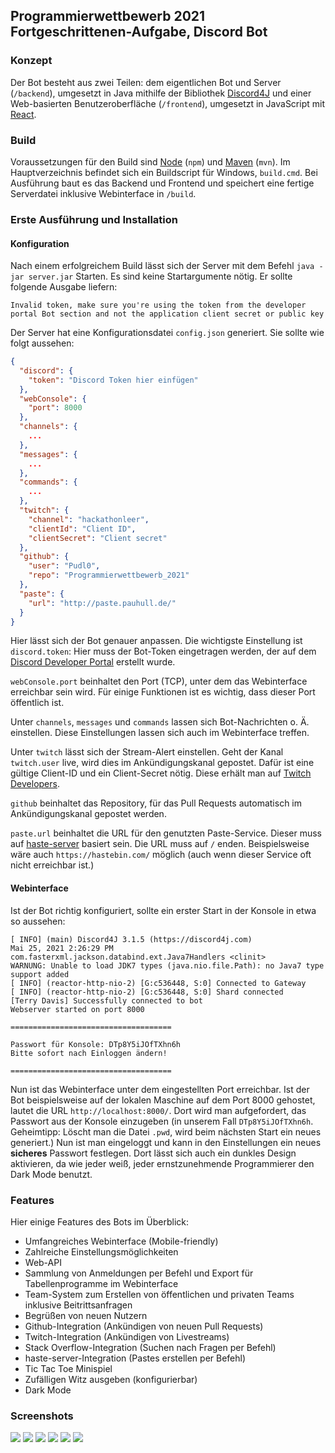 ## Programmierwettbewerb 2021 Fortgeschrittenen-Aufgabe, Discord Bot

### Konzept

Der Bot besteht aus zwei Teilen: dem eigentlichen Bot und Server (``/backend``), umgesetzt in Java mithilfe der
Bibliothek
[Discord4J](https://github.com/Discord4J/Discord4J) und einer Web-basierten Benutzeroberfläche (``/frontend``),
umgesetzt in JavaScript mit [React](https://reactjs.org/).

### Build

Voraussetzungen für den Build sind [Node](https://nodejs.org/en/) (``npm``)
und [Maven](https://maven.apache.org/) (`mvn`). Im Hauptverzeichnis befindet sich ein Buildscript für
Windows, ``build.cmd``. Bei Ausführung baut es das Backend und Frontend und speichert eine fertige Serverdatei inklusive
Webinterface in ``/build``.

### Erste Ausführung und Installation

#### Konfiguration

Nach einem erfolgreichem Build lässt sich der Server mit dem Befehl ``java -jar server.jar`` Starten. Es sind keine
Startargumente nötig. Er sollte folgende Ausgabe liefern:

```
Invalid token, make sure you're using the token from the developer portal Bot section and not the application client secret or public key
```

Der Server hat eine Konfigurationsdatei ``config.json`` generiert. Sie sollte wie folgt aussehen:

```json
{
  "discord": {
    "token": "Discord Token hier einfügen"
  },
  "webConsole": {
    "port": 8000
  },
  "channels": {
    ...
  },
  "messages": {
    ...
  },
  "commands": {
    ...
  },
  "twitch": {
    "channel": "hackathonleer",
    "clientId": "Client ID",
    "clientSecret": "Client secret"
  },
  "github": {
    "user": "Pudl0",
    "repo": "Programmierwettbewerb_2021"
  },
  "paste": {
    "url": "http://paste.pauhull.de/"
  }
}
```

Hier lässt sich der Bot genauer anpassen. Die wichtigste Einstellung ist ``discord.token``: Hier muss der Bot-Token
eingetragen werden, der auf dem [Discord Developer Portal](https://discord.com/developers) erstellt wurde.

``webConsole.port`` beinhaltet den Port (TCP), unter dem das Webinterface erreichbar sein wird. Für einige Funktionen
ist es wichtig, dass dieser Port öffentlich ist.

Unter ``channels``, ``messages`` und ``commands`` lassen sich Bot-Nachrichten o. Ä. einstellen. Diese Einstellungen
lassen sich auch im Webinterface treffen.

Unter ``twitch`` lässt sich der Stream-Alert einstellen. Geht der Kanal ``twitch.user`` live, wird dies im
Ankündigungskanal gepostet. Dafür ist eine gültige Client-ID und ein Client-Secret nötig. Diese erhält man
auf [Twitch Developers](https://dev.twitch.tv/console/).

``github`` beinhaltet das Repository, für das Pull Requests automatisch im Ankündigungskanal gepostet werden.

``paste.url`` beinhaltet die URL für den genutzten Paste-Service. Dieser muss
auf [haste-server](https://github.com/seejohnrun/haste-server)
basiert sein. Die URL muss auf ``/`` enden. Beispielsweise wäre auch ``https://hastebin.com/`` möglich (auch wenn dieser
Service oft nicht erreichbar ist.)

#### Webinterface

Ist der Bot richtig konfiguriert, sollte ein erster Start in der Konsole in etwa so aussehen:

```
[ INFO] (main) Discord4J 3.1.5 (https://discord4j.com)
Mai 25, 2021 2:26:29 PM com.fasterxml.jackson.databind.ext.Java7Handlers <clinit>
WARNUNG: Unable to load JDK7 types (java.nio.file.Path): no Java7 type support added
[ INFO] (reactor-http-nio-2) [G:c536448, S:0] Connected to Gateway
[ INFO] (reactor-http-nio-2) [G:c536448, S:0] Shard connected
[Terry Davis] Successfully connected to bot
Webserver started on port 8000

====================================

Passwort für Konsole: DTp8Y5iJOfTXhn6h
Bitte sofort nach Einloggen ändern!

====================================
```

Nun ist das Webinterface unter dem eingestellten Port erreichbar. Ist der Bot beispielsweise auf der lokalen Maschine
auf dem Port 8000 gehostet, lautet die URL ``http://localhost:8000/``. Dort wird man aufgefordert, das Passwort aus der
Konsole einzugeben (in unserem Fall ``DTp8Y5iJOfTXhn6h``. Geheimtipp: Löscht man die Datei ``.pwd``, wird beim nächsten
Start ein neues generiert.)
Nun ist man eingeloggt und kann in den Einstellungen ein neues **sicheres**
Passwort festlegen. Dort lässt sich auch ein dunkles Design aktivieren, da wie jeder weiß, jeder ernstzunehmende
Programmierer den Dark Mode benutzt.

### Features

Hier einige Features des Bots im Überblick:

- Umfangreiches Webinterface (Mobile-friendly)
- Zahlreiche Einstellungsmöglichkeiten
- Web-API
- Sammlung von Anmeldungen per Befehl und Export für Tabellenprogramme im Webinterface
- Team-System zum Erstellen von öffentlichen und privaten Teams inklusive Beitrittsanfragen
- Begrüßen von neuen Nutzern
- Github-Integration (Ankündigen von neuen Pull Requests)
- Twitch-Integration (Ankündigen von Livestreams)
- Stack Overflow-Integration (Suchen nach Fragen per Befehl)
- haste-server-Integration (Pastes erstellen per Befehl)
- Tic Tac Toe Minispiel
- Zufälligen Witz ausgeben (konfigurierbar)
- Dark Mode

### Screenshots

![](https://i.imgur.com/qjqI2AD.png)
![](https://i.imgur.com/yWt7qgd.png)
![](https://i.imgur.com/HNsmVUk.png)
![](https://i.imgur.com/yal5ow7.png)
![](https://i.imgur.com/XKPB8j6.png)
![](https://i.imgur.com/35asZWP.png)
